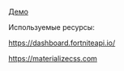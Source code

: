 [Демо](https://faviun.github.io/react-shop/)


Используемые ресурсы:

https://dashboard.fortniteapi.io/

https://materializecss.com
